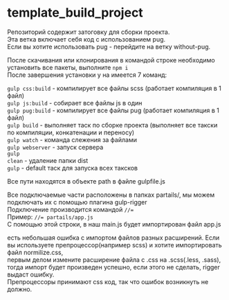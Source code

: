 # template_build_project

Репозиторий содержит затоговку для сборки проекта. <br>
Эта ветка включает себя код c использованием pug. <br>
Если вы хотите использовать pug - перейдите на ветку without-pug. <br>

После скачивания или клонирования в командой строке необходимо установить все пакеты, выполните <code>npm i</code> <br>
После завершения установки у на имеется 7 команд:

<code>gulp css:build</code>  -  компилирует все файлы scss (работает компиляция в 1 файл)<br>
<code>gulp js:build</code>   -  собирает все файлы js в один <br>
<code>gulp pug:build</code>  -  компилирует все файлы pug (работает компиляция в 1 файл) <br>
<code>gulp build</code>      -  выполняет таск по сборке проекта (выполняет все такски по компиляции, конкатенации и переносу) <br>
<code>gulp watch</code>      -  команда слежения за файлами <br>
<code>gulp webserver</code>  -  запуск сервера <br>
<code>gulp clean</code>      -  удаление папки dist <br>
<code>gulp</code>            -  default таск для запуска всех таксков <br>

Все пути находятся в объекте path в файле gulpfile.js <br>

Все подключаемые части расположены в папках partails/, мы можем подключать их с помощью плагина gulp-rigger<br>
Подключение производится командой <code>//=</code> <br>
Пример: <code>//= partails/app.js</code> <br>
С помощью этой строки, в наш main.js будет импортирован файл app.js<br>

есть небольшая ошибка с импортом файлов разных расширений. Если вы используете препроцессор(например scss) и хотите импортировать файл normilize.css, <br>
первым делом измените расширение файла с .css на .scss(.less, .sass), тогда импорт будет произведен успешно, если этого не сделать, rigger выдаст ошибку. <br>
Препроцессоры принимают css код, так что ошибок возникнуть не должно.
